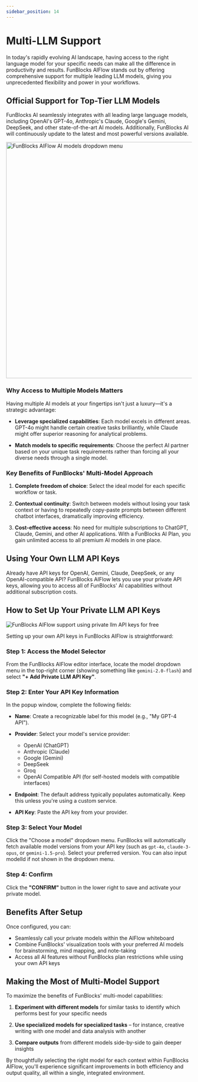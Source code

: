 ```yaml
---
sidebar_position: 14
---
```


# Multi-LLM Support

In today's rapidly evolving AI landscape, having access to the right language model for your specific needs can make all the difference in productivity and results. FunBlocks AIFlow stands out by offering comprehensive support for multiple leading LLM models, giving you unprecedented flexibility and power in your workflows.

## Official Support for Top-Tier LLM Models

FunBlocks AI seamlessly integrates with all leading large language models, including OpenAI's GPT-4o, Anthropic's Claude, Google's Gemini, DeepSeek, and other state-of-the-art AI models. Additionally, FunBlocks AI will continuously update to the latest and most powerful versions available.

<img src="/img/portfolio/fullsize/aiflow_llm_dropdown_menu.png" width="640" alt="FunBlocks AIFlow AI models dropdown menu"/> 

### Why Access to Multiple Models Matters

Having multiple AI models at your fingertips isn't just a luxury—it's a strategic advantage:

- **Leverage specialized capabilities**: Each model excels in different areas. GPT-4o might handle certain creative tasks brilliantly, while Claude might offer superior reasoning for analytical problems.
  
- **Match models to specific requirements**: Choose the perfect AI partner based on your unique task requirements rather than forcing all your diverse needs through a single model.

### Key Benefits of FunBlocks' Multi-Model Approach

1. **Complete freedom of choice**: Select the ideal model for each specific workflow or task.

2. **Contextual continuity**: Switch between models without losing your task context or having to repeatedly copy-paste prompts between different chatbot interfaces, dramatically improving efficiency.

3. **Cost-effective access**: No need for multiple subscriptions to ChatGPT, Claude, Gemini, and other AI applications. With a FunBlocks AI Plan, you gain unlimited access to all premium AI models in one place.

## Using Your Own LLM API Keys

Already have API keys for OpenAI, Gemini, Claude, DeepSeek, or any OpenAI-compatible API? FunBlocks AIFlow lets you use your private API keys, allowing you to access all of FunBlocks' AI capabilities without additional subscription costs.

## How to Set Up Your Private LLM API Keys

![FunBlocks AIFlow support using private llm API keys for free](/img/portfolio/fullsize/aiflow_private_api_key_setting.png)

Setting up your own API keys in FunBlocks AIFlow is straightforward:

### Step 1: Access the Model Selector
From the FunBlocks AIFlow editor interface, locate the model dropdown menu in the top-right corner (showing something like `gemini-2.0-flash`) and select **"+ Add Private LLM API Key"**.

### Step 2: Enter Your API Key Information
In the popup window, complete the following fields:

- **Name**: Create a recognizable label for this model (e.g., "My GPT-4 API").
  
- **Provider**: Select your model's service provider:
  - OpenAI (ChatGPT)
  - Anthropic (Claude)
  - Google (Gemini)
  - DeepSeek
  - Groq
  - OpenAI Compatible API (for self-hosted models with compatible interfaces)
  
- **Endpoint**: The default address typically populates automatically. Keep this unless you're using a custom service.
  
- **API Key**: Paste the API key from your provider.

### Step 3: Select Your Model
Click the "Choose a model" dropdown menu. FunBlocks will automatically fetch available model versions from your API key (such as `gpt-4o`, `claude-3-opus`, or `gemini-1.5-pro`). Select your preferred version. You can also input modelId if not shown in the dropdown menu.

### Step 4: Confirm
Click the **"CONFIRM"** button in the lower right to save and activate your private model.

## Benefits After Setup

Once configured, you can:

- Seamlessly call your private models within the AIFlow whiteboard
- Combine FunBlocks' visualization tools with your preferred AI models for brainstorming, mind mapping, and note-taking
- Access all AI features without FunBlocks plan restrictions while using your own API keys

## Making the Most of Multi-Model Support

To maximize the benefits of FunBlocks' multi-model capabilities:

1. **Experiment with different models** for similar tasks to identify which performs best for your specific needs

2. **Use specialized models for specialized tasks** – for instance, creative writing with one model and data analysis with another

3. **Compare outputs** from different models side-by-side to gain deeper insights

By thoughtfully selecting the right model for each context within FunBlocks AIFlow, you'll experience significant improvements in both efficiency and output quality, all within a single, integrated environment.